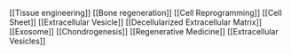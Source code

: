 [[Tissue engineering]]
[[Bone regeneration]]
[[Cell Reprogramming]]
[[Cell Sheet]]
[[Extracellular Vesicle]]
[[Decellularized Extracellular Matrix]]
[[Exosome]]
[[Chondrogenesis]]
[[Regenerative Medicine]]
[[Extracellular Vesicles]]
